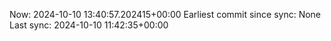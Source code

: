 Now: 2024-10-10 13:40:57.202415+00:00 Earliest commit since sync: None Last sync: 2024-10-10 11:42:35+00:00
